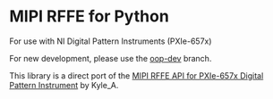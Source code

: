 # MIPI RFFE for Python

For use with NI Digital Pattern Instruments (PXIe-657x)

For new development, please use the [oop-dev](https://github.com/NISystemsEngineering/mipi-rffe-python/tree/oop-dev) branch.

This library is a direct port of the [MIPI RFFE API for PXIe-657x Digital Pattern Instrument](https://forums.ni.com/t5/Example-Programs/MIPI-RFFE-API-for-PXIe-657x-Digital-Pattern-Instrument-Register/ta-p/3728425?profile.language=en) by Kyle_A.
